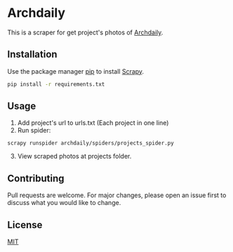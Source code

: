 # Archdaily

This is a scraper for get project's photos of [Archdaily](https://www.archdaily.com/).

## Installation

Use the package manager [pip](https://pip.pypa.io/en/stable/) to install [Scrapy](https://scrapy.org/).

```bash
pip install -r requirements.txt
```

## Usage

1. Add project's url to urls.txt (Each project in one line)
2. Run spider:

```shell
scrapy runspider archdaily/spiders/projects_spider.py
```

3. View scraped photos at projects folder.

## Contributing

Pull requests are welcome. For major changes, please open an issue first to discuss what you would like to change.

## License

[MIT](https://choosealicense.com/licenses/mit/)
